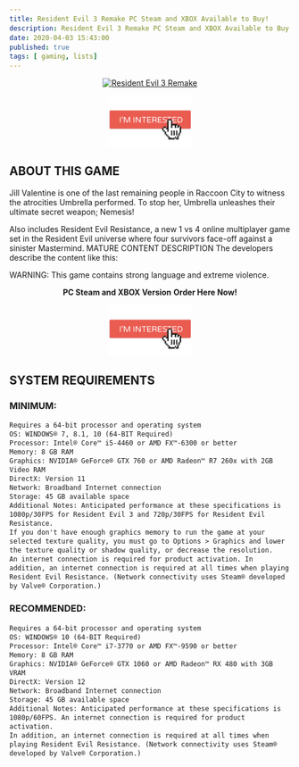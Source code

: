 ```yaml
---
title: Resident Evil 3 Remake PC Steam and XBOX Available to Buy!
description: Resident Evil 3 Remake PC Steam and XBOX Available to Buy Also includes Resident Evil Resistance, a new 1 vs 4 online multiplayer
date: 2020-04-03 15:43:00
published: true
tags: [ gaming, lists]
---
```



<p align="center">
    <a href="bit.ly/gamenelectrostore" >
        <img src="https://upload.wikimedia.org/wikipedia/en/d/dc/Resident_Evil_3.jpg" alt="Resident Evil 3 Remake" width="350" />
    </a>
</p>

<p align="center">
    <a href="bit.ly/gamenelectrostore" >
        <img src="assets/images/shops/interested.png" alt="Resident Evil 3 Remake buy" width="150" />
    </a>
</p>

## ABOUT THIS GAME
Jill Valentine is one of the last remaining people in Raccoon City to witness the atrocities Umbrella performed. To stop her, Umbrella unleashes their ultimate secret weapon; Nemesis!

Also includes Resident Evil Resistance, a new 1 vs 4 online multiplayer game set in the Resident Evil universe where four survivors face-off against a sinister Mastermind.
MATURE CONTENT DESCRIPTION
The developers describe the content like this:

WARNING: This game contains strong language and extreme violence.

<p align="center">
    <strong>PC Steam and XBOX Version</strong>
    <strong>Order Here Now!</strong>
</p>

<p align="center">
    <a href="bit.ly/gamenelectrostore" >
        <img src="assets/images/shops/interested.png" alt="Resident Evil 3 Remake buy" width="150" />
    </a>
</p>


## SYSTEM REQUIREMENTS

### MINIMUM:
    Requires a 64-bit processor and operating system
    OS: WINDOWS® 7, 8.1, 10 (64-BIT Required)
    Processor: Intel® Core™ i5-4460 or AMD FX™-6300 or better
    Memory: 8 GB RAM
    Graphics: NVIDIA® GeForce® GTX 760 or AMD Radeon™ R7 260x with 2GB Video RAM
    DirectX: Version 11
    Network: Broadband Internet connection
    Storage: 45 GB available space
    Additional Notes: Anticipated performance at these specifications is 1080p/30FPS for Resident Evil 3 and 720p/30FPS for Resident Evil Resistance.
    If you don't have enough graphics memory to run the game at your selected texture quality, you must go to Options > Graphics and lower the texture quality or shadow quality, or decrease the resolution.
    An internet connection is required for product activation. In addition, an internet connection is required at all times when playing Resident Evil Resistance. (Network connectivity uses Steam® developed by Valve® Corporation.)

### RECOMMENDED:
    Requires a 64-bit processor and operating system
    OS: WINDOWS® 10 (64-BIT Required)
    Processor: Intel® Core™ i7-3770 or AMD FX™-9590 or better
    Memory: 8 GB RAM
    Graphics: NVIDIA® GeForce® GTX 1060 or AMD Radeon™ RX 480 with 3GB VRAM
    DirectX: Version 12
    Network: Broadband Internet connection
    Storage: 45 GB available space
    Additional Notes: Anticipated performance at these specifications is 1080p/60FPS. An internet connection is required for product activation.
    In addition, an internet connection is required at all times when playing Resident Evil Resistance. (Network connectivity uses Steam® developed by Valve® Corporation.)


